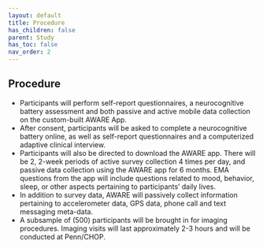 ```yaml
---
layout: default
title: Procedure
has_children: false
parent: Study
has_toc: false
nav_order: 2
---
```

##  Procedure
- Participants will perform self-report questionnaires, a neurocognitive battery assessment and both passive and active mobile data collection on the custom-built AWARE App.
- After consent, participants will be asked to complete a neurocognitive battery online, as well as self-report questionnaires and a computerized adaptive clinical interview.
- Participants will also be directed to download the AWARE app. There will be 2, 2-week periods of active survey collection 4 times per day, and passive data collection using the AWARE app for 6 months. EMA questions from the app will include questions related to mood, behavior, sleep, or other aspects pertaining to participants’ daily lives.
- In addition to survey data, AWARE will passively collect information pertaining to accelerometer data, GPS data, phone call and text messaging meta-data.
- A subsample of (500) participants will be brought in for imaging procedures.  Imaging visits will last approximately 2-3 hours and will be conducted at Penn/CHOP. 